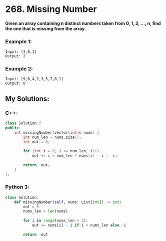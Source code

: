 # 268. Missing Number

#### Given an array containing n distinct numbers taken from 0, 1, 2, ..., n, find the one that is missing from the array.

### Example 1:
```
Input: [3,0,1]
Output: 2
```
### Example 2:
```
Input: [9,6,4,2,3,5,7,0,1]
Output: 8
```
## My Solutions:

### C++:
```cpp
class Solution {
public:
    int missingNumber(vector<int>& nums) {
        int num_len = nums.size();
        int out = 0;
        
        for (int i = 0; i <= num_len; i++)
            out += i < num_len ? nums[i] - i : -i;
        
        return -out;
    }
};
```
### Python 3:
```python
class Solution:
    def missingNumber(self, nums: List[int]) -> int:
        out = 0
        nums_len = len(nums)
        
        for i in range(nums_len + 1):
            out += nums[i] - i if i < nums_len else -i
        
        return -out
```

